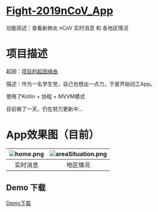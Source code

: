 # **[ Fight-2019nCoV_App](https://github.com/DMingOu/Fight-2019nCoV_App)**

功能简述：查看新肺炎 nCoV 实时消息 和 各地区情况

# 项目描述

起因：[项目的起因缘由](https://juejin.im/post/5e2c6a6e51882526b757cf2e)

描述：作为一名学生党，自己也想出一点力，于是开始动工App。  

使用了Kotlin + 协程 + MVVM模式  

目前做了一天，仍在努力更新中...

# App效果图（目前）

| ![home.png](https://s2.ax1x.com/2020/02/02/1tktFe.png) | ![areaSituation.png](https://s2.ax1x.com/2020/02/02/1tkNJH.png) |
| :----------------------------------------------------------: | :----------------------------------------------------------: |
|                           实时消息                           |                           地区情况                           |

## Demo 下载
[Demo下载](https://github.com/DMingOu/Fight-2019nCoV_App/blob/master/app/release/app-release.apk?raw=true)
